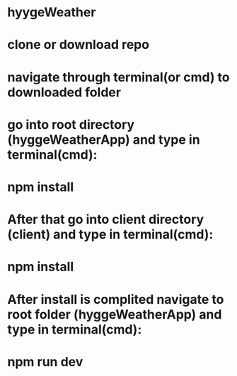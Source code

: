 # hyygeWeather
# clone or download repo
# navigate through terminal(or cmd) to downloaded folder
# go into root directory (hyggeWeatherApp) and type in terminal(cmd):
# npm install
# After that go into client directory (client) and type in terminal(cmd):
# npm install
# After install is complited navigate to root folder (hyggeWeatherApp) and type in terminal(cmd):
# npm run dev
